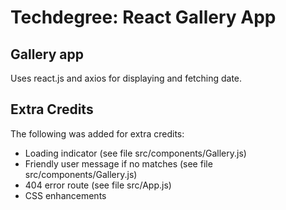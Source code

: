 # Techdegree: React Gallery App

## Gallery app
Uses react.js and axios for displaying and fetching date.

## Extra Credits
The following was added for extra credits:
 * Loading indicator (see file src/components/Gallery.js)
 * Friendly user message if no matches (see file src/components/Gallery.js)
 * 404 error route (see file src/App.js)
 * CSS enhancements